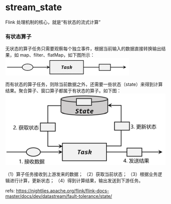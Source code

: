 # stream_state


Flink 处理机制的核心，就是“有状态的流式计算”


### 有状态算子
无状态的算子任务只需要观察每个独立事件，根据当前输入的数据直接转换输出结果，如 map、filter、flatMap，如下图所示：
![](./pyflink_stream_state/1.png)

而有状态的算子任务，则除当前数据之外，还需要一些状态（state）来得到计算结果。聚合算子、窗口算子都属于有状态的算子。如下图：
![](./pyflink_stream_state/2.png)

（1）算子任务接收到上游发来的数据； 
（2）获取当前状态； 
（3）根据业务逻辑进行计算，更新状态； 
（4）得到计算结果，输出发送到下游任务。 


refs:
https://nightlies.apache.org/flink/flink-docs-master/docs/dev/datastream/fault-tolerance/state/